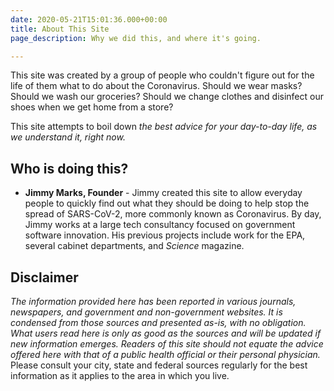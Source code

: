 ```yaml
---
date: 2020-05-21T15:01:36.000+00:00
title: About This Site
page_description: Why we did this, and where it's going.

---
```

This site was created by a group of people who couldn't figure out for the life of them what to do about the Coronavirus. Should we wear masks? Should we wash our groceries? Should we change clothes and disinfect our shoes when we get home from a store?

This site attempts to boil down _the best advice for your day-to-day life, as we understand it, right now._

## Who is doing this?

- __Jimmy Marks, Founder__ - Jimmy created this site to allow everyday people to quickly find out what they should be doing to help stop the spread of SARS-CoV-2, more commonly known as Coronavirus. By day, Jimmy works at a large tech consultancy focused on government software innovation. His previous projects include work for the EPA, several cabinet departments, and *Science* magazine.

## Disclaimer

_The information provided here has been reported in various journals, newspapers, and government and non-government websites. It is condensed from those sources and presented as-is, with no obligation. What users read here is only as good as the sources and will be updated if new information emerges. Readers of this site should not equate the advice offered here with that of a public health official or their personal physician._ Please consult your city, state and federal sources regularly for the best information as it applies to the area in which you live.
